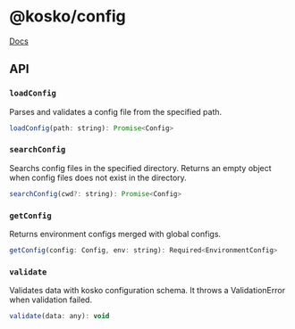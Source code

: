 # @kosko/config

[Docs](https://github.com/tommy351/kosko)

## API

### `loadConfig`

Parses and validates a config file from the specified path.

```js
loadConfig(path: string): Promise<Config>
```

### `searchConfig`

Searchs config files in the specified directory. Returns an empty object when config files does not exist in the directory.

```js
searchConfig(cwd?: string): Promise<Config>
```

### `getConfig`

Returns environment configs merged with global configs.

```js
getConfig(config: Config, env: string): Required<EnvironmentConfig>
```

### `validate`

Validates data with kosko configuration schema. It throws a ValidationError when validation failed.

```js
validate(data: any): void
```
